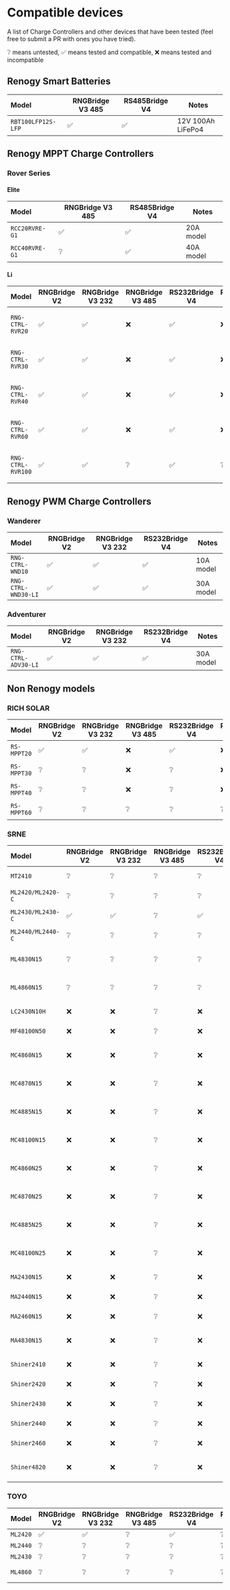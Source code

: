 # Compatible devices

A list of Charge Controllers and other devices that have been tested (feel free to submit a PR with ones you have tried).

:grey_question: means untested,
:white_check_mark: means tested and compatible,
:x: means tested and incompatible

## Renogy Smart Batteries
| Model               | RNGBridge V3 485   | RS485Bridge V4     | Notes |
|:--------------------|--------------------|--------------------|-------|
| `RBT100LFP12S-LFP`  | :white_check_mark: | :white_check_mark: | 12V 100Ah LiFePo4 |

## Renogy MPPT Charge Controllers

### Rover Series

#### Elite
| Model               | RNGBridge V3 485   | RS485Bridge V4     | Notes |
|:--------------------|--------------------|--------------------|-------|
| `RCC20RVRE-G1`      | :white_check_mark: | :white_check_mark: |20A model |
| `RCC40RVRE-G1`      | :grey_question:    | :white_check_mark: |40A model |

#### Li
| Model               | RNGBridge V2       | RNGBridge V3 232   | RNGBridge V3 485   | RS232Bridge V4     | RS485Bridge V4     | Notes |
|:--------------------|--------------------|--------------------|--------------------|--------------------|--------------------|-------|
| `RNG-CTRL-RVR20`    | :white_check_mark: | :white_check_mark: | :x:                | :white_check_mark: | :x:                | 20A model, aka `ROVER20A` |
| `RNG-CTRL-RVR30`    | :white_check_mark: | :white_check_mark: | :x:                | :white_check_mark: | :x:                | 30A model, aka `ROVER30A` |
| `RNG-CTRL-RVR40`    | :white_check_mark: | :white_check_mark: | :x:                | :white_check_mark: | :x:                | 40A model, aka `ROVER40A` |
| `RNG-CTRL-RVR60`    | :white_check_mark: | :white_check_mark: | :x:                | :white_check_mark: | :x:                | 60A model, aka `ROVER60A` |
| `RNG-CTRL-RVR100`   | :white_check_mark: | :white_check_mark: | :grey_question:    | :white_check_mark: | :grey_question:    | 100A model, aka `ROVER100A` |

## Renogy PWM Charge Controllers

### Wanderer
| Model               | RNGBridge V2       | RNGBridge V3 232   | RS232Bridge V4     | Notes |
|:--------------------|--------------------|--------------------|--------------------|-------|
| `RNG-CTRL-WND10`    | :white_check_mark: | :white_check_mark: | :white_check_mark: | 10A model |
| `RNG-CTRL-WND30-LI` | :white_check_mark: | :white_check_mark: | :white_check_mark: | 30A model |

### Adventurer
| Model               | RNGBridge V2       | RNGBridge V3 232   | RS232Bridge V4     | Notes |
|:--------------------|--------------------|--------------------|--------------------|-------|
| `RNG-CTRL-ADV30-LI` | :white_check_mark: | :white_check_mark: | :white_check_mark: | 30A model |

## Non Renogy models

### RICH SOLAR
| Model               | RNGBridge V2       | RNGBridge V3 232   | RNGBridge V3 485   | RS232Bridge V4     | RS485Bridge V4     | Notes |
|:--------------------|--------------------|--------------------|--------------------|--------------------|--------------------|-------|
| `RS-MPPT20`         | :white_check_mark: | :white_check_mark: | :x:                | :white_check_mark: | :x:                | 20A model |
| `RS-MPPT30`         | :grey_question:    | :grey_question:    | :x:                | :grey_question:    | :x:                | 30A model |
| `RS-MPPT40`         | :grey_question:    | :grey_question:    | :x:                | :grey_question:    | :x:                | 40A model |
| `RS-MPPT60`         | :grey_question:    | :grey_question:    | :grey_question:    | :grey_question:    | :grey_question:    | 60A model |

### SRNE
| Model               | RNGBridge V2       | RNGBridge V3 232   | RNGBridge V3 485   | RS232Bridge V4     | RS485Bridge V4     | Notes |
|:--------------------|--------------------|--------------------|--------------------|--------------------|--------------------|-------|
| `MT2410`            | :grey_question:    | :grey_question:    | :grey_question:    | :grey_question:    | :grey_question:    | 10A 12/24V model |
| `ML2420/ML2420-C`   | :grey_question:    | :grey_question:    | :grey_question:    | :grey_question:    | :grey_question:    | 20A 12/24V model |
| `ML2430/ML2430-C`   | :white_check_mark: | :white_check_mark: | :grey_question:    | :white_check_mark: | :grey_question:    | 30A 12/24V model |
| `ML2440/ML2440-C`   | :grey_question:    | :grey_question:    | :grey_question:    | :grey_question:    | :grey_question:    | 40A 12/24V model |
| `ML4830N15`         | :grey_question:    | :grey_question:    | :grey_question:    | :grey_question:    | :grey_question:    | 30A 12/24/36/48V model |
| `ML4860N15`         | :grey_question:    | :grey_question:    | :grey_question:    | :grey_question:    | :grey_question:    | 60A 12/24/36/48V model |
| `LC2430N10H`        | :x:                | :x:                | :grey_question:    | :x:                | :grey_question:    | 30A 12/24V model |
| `MF48100N50`        | :x:                | :x:                | :grey_question:    | :x:                | :grey_question:    | 100A 48V model |
| `MC4860N15`         | :x:                | :x:                | :grey_question:    | :x:                | :grey_question:    | 60A 12/24/36/48V model |
| `MC4870N15`         | :x:                | :x:                | :grey_question:    | :x:                | :grey_question:    | 70A 12/24/36/48V model |
| `MC4885N15`         | :x:                | :x:                | :grey_question:    | :x:                | :grey_question:    | 85A 12/24/36/48V model |
| `MC48100N15`        | :x:                | :x:                | :grey_question:    | :x:                | :grey_question:    | 100A 12/24/36/48V model |
| `MC4860N25`         | :x:                | :x:                | :grey_question:    | :x:                | :grey_question:    | 60A 12/24/36/48V model |
| `MC4870N25`         | :x:                | :x:                | :grey_question:    | :x:                | :grey_question:    | 70A 12/24/36/48V model |
| `MC4885N25`         | :x:                | :x:                | :grey_question:    | :x:                | :grey_question:    | 85A 12/24/36/48V model |
| `MC48100N25`        | :x:                | :x:                | :grey_question:    | :x:                | :grey_question:    | 100A 12/24/36/48V model |
| `MA2430N15`         | :x:                | :x:                | :grey_question:    | :x:                | :grey_question:    | 30A 12/24V model |
| `MA2440N15`         | :x:                | :x:                | :grey_question:    | :x:                | :grey_question:    | 40A 12/24V model |
| `MA2460N15`         | :x:                | :x:                | :grey_question:    | :x:                | :grey_question:    | 60A 12/24V model |
| `MA4830N15`         | :x:                | :x:                | :grey_question:    | :x:                | :grey_question:    | 30A 12/24/36/48V model |
| `Shiner2410`        | :x:                | :x:                | :grey_question:    | :x:                | :grey_question:    | 10A 12/24V model |
| `Shiner2420`        | :x:                | :x:                | :grey_question:    | :x:                | :grey_question:    | 20A 12/24V model |
| `Shiner2430`        | :x:                | :x:                | :grey_question:    | :x:                | :grey_question:    | 30A 12/24V model |
| `Shiner2440`        | :x:                | :x:                | :grey_question:    | :x:                | :grey_question:    | 40A 12/24V model |
| `Shiner2460`        | :x:                | :x:                | :grey_question:    | :x:                | :grey_question:    | 60A 12/24V model |
| `Shiner4820`        | :x:                | :x:                | :grey_question:    | :x:                | :grey_question:    | 20A 12/24/36/48V model |

### TOYO
| Model               | RNGBridge V2       | RNGBridge V3 232   | RNGBridge V3 485   | RS232Bridge V4     | RS485Bridge V4     | Notes |
|:--------------------|--------------------|--------------------|--------------------|--------------------|--------------------|-------|
| `ML2420`            | :white_check_mark: | :white_check_mark: | :grey_question:    | :white_check_mark: | :grey_question:    | 20A, 12/24V |
| `ML2440`            | :grey_question:    | :grey_question:    | :grey_question:    | :grey_question:    | :grey_question:    | 40A, 12/24V |
| `ML2430`            | :grey_question:    | :grey_question:    | :grey_question:    | :grey_question:    | :grey_question:    | 30A, 12/24V |
| `ML4860`            | :grey_question:    | :grey_question:    | :grey_question:    | :grey_question:    | :grey_question:    | 60A, 12/24/36/48V |
